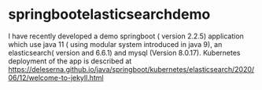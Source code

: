 # springbootelasticsearchdemo
I have recently developed a demo springboot ( version 2.2.5) application which use java 11 ( using modular system introduced in java 9),
an elasticsearch( version and 6.6.1) and mysql (Version 8.0.17).
Kubernetes deployment of the app is described at https://deleserna.github.io/java/springboot/kubernetes/elasticsearch/2020/06/12/welcome-to-jekyll.html
